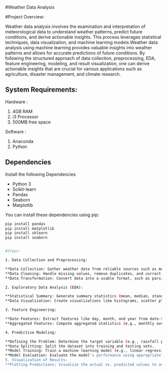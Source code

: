 #Weather Data Analysis

#Project Overview: 

Weather data analysis involves the examination and interpretation of meteorological data to understand weather patterns, predict future conditions, and derive actionable insights. This process leverages statistical techniques, data visualization, and machine learning models.Weather data analysis using machine learning provides valuable insights into weather patterns and allows for accurate predictions of future conditions. By following the structured approach of data collection, preprocessing, EDA, feature engineering, modeling, and result visualization, one can derive actionable insights that are crucial for various applications such as agriculture, disaster management, and climate research.

## System Requirements:

Hardware :
1. 4GB RAM
2. i3 Processor
3. 500MB free space

Software :
1. Anaconda
2. Python


## Dependencies

Install the following Dependencies

- Python 3
- Scikit-learn
- Pandas
- Seaborn
- Matplotlib


You can install these dependencies using pip:

```bash
pip install pandas
pip install matplotlib
pip install sklearn
pip install seaborn 


#Steps:

1. Data Collection and Preprocessing:

**Data Collection: Gather weather data from reliable sources such as meteorological departments, weather stations, or online databases (e.g., NOAA, weather APIs).
**Data Cleaning: Handle missing values, remove duplicates, and correct any anomalies in the data.
**Data Transformation: Convert data into a usable format, such as parsing date-time information and converting categorical data into numerical values.

2. Exploratory Data Analysis (EDA):

**Statistical Summary: Generate summary statistics (mean, median, standard deviation) for each weather variable.
**Data Visualization: Create visualizations like histograms, scatter plots, pair plots, and time series plots to explore relationships between variables.

3. Feature Engineering:

**Date Features: Extract features like day, month, and year from date-time columns to analyze seasonal patterns.
**Aggregated Features: Compute aggregated statistics (e.g., monthly average temperature) to identify trends.

4. Predictive Modeling:

**Defining the Problem: Determine the target variable (e.g., rainfall prediction) and the features (e.g., minimum and maximum temperature).
**Data Splitting: Split the dataset into training and testing sets.
**Model Training: Train a machine learning model (e.g., linear regression) on the training data.
**Model Evaluation: Evaluate the model's performance using appropriate metrics (e.g., Mean Squared Error).
5. Visualization of Results:
**Plotting Predictions: Visualize the actual vs. predicted values to assess model performance.
 
